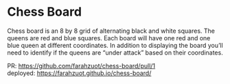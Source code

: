# Chess Board

Chess board is an 8 by 8 grid of alternating black and white squares. The queens are red and blue squares. Each board will have one red and one blue queen at different coordinates. In addition to displaying the board you’ll need to identify if the queens are “under attack” based on their coordinates.


PR: https://github.com/farahzuot/chess-board/pull/1
</br>
deployed: https://farahzuot.github.io/chess-board/
